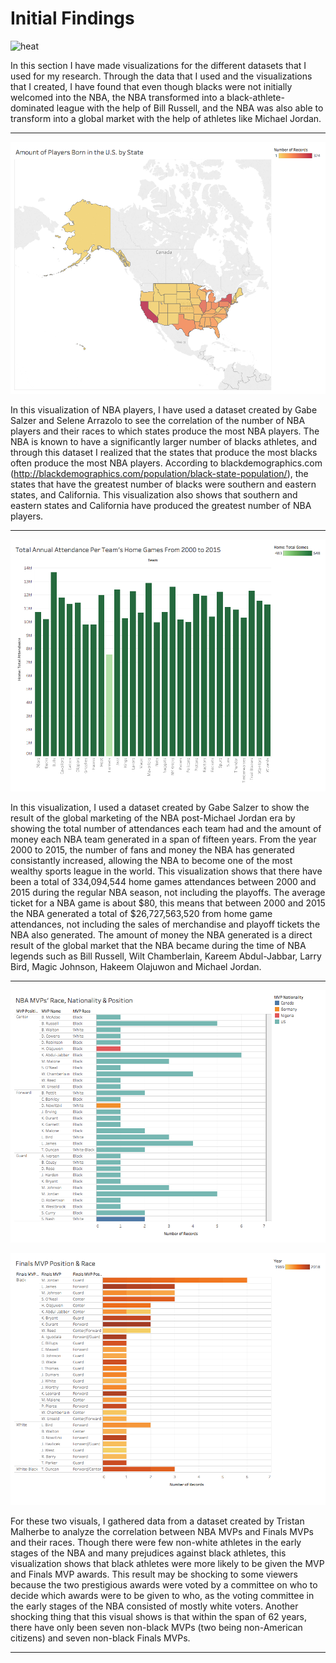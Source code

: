 # Initial Findings

![heat](https://cdn.cnn.com/cnnnext/dam/assets/130621001215-heat-win-horizontal-large-gallery.jpg)

In this section I have made visualizations for the different datasets that I used for my research. Through the data that I used and the visualizations that I created, I have found that even though blacks were not initially welcomed into the NBA, the NBA transformed into a black-athlete-dominated league with the help of Bill Russell, and the NBA was also able to transform into a global market with the help of athletes like Michael Jordan.

---

![birthplaces](imgs/birthplaces.png)

In this visualization of NBA players, I have used a dataset created by Gabe Salzer and Selene Arrazolo to see the correlation of the number of NBA players and their races to which states produce the most NBA players. The NBA is known to have a significantly larger number of blacks athletes, and through this dataset I realized that the states that produce the most blacks often produce the most NBA players. According to blackdemographics.com (http://blackdemographics.com/population/black-state-population/), the states that have the greatest number of blacks were southern and eastern states, and California. This visualization also shows that southern and eastern states and California have produced the greatest number of NBA players.

---

![attendance](imgs/attendance.png)

In this visualization, I used a dataset created by Gabe Salzer to show the result of the global marketing of the NBA post-Michael Jordan era by showing the total number of attendances each team had and the amount of money each NBA team generated in a span of fifteen years. From the year 2000 to 2015, the number of fans and money the NBA has generated consistantly increased, allowing the NBA to become one of the most wealthy sports league in the world. This visualization shows that there have been a total of 334,094,544 home games attendances between 2000 and 2015 during the regular NBA season, not including the playoffs. The average ticket for a NBA game is about $80, this means that between 2000 and 2015 the NBA generated a total of $26,727,563,520 from home game attendances, not including the sales of merchandise and playoff tickets the NBA also generated. The amount of money the NBA generated is a direct result of the global market that the NBA became during the time of NBA legends such as Bill Russell, Wilt Chamberlain, Kareem Abdul-Jabbar, Larry Bird, Magic Johnson, Hakeem Olajuwon and Michael Jordan.

---

![mvp](imgs/mvp.png)

![finals mvp](imgs/finals_mvp.png)

For these two visuals, I gathered data from a dataset created by Tristan Malherbe to analyze the correlation between NBA MVPs and Finals MVPs and their races. Though there were few non-white athletes in the early stages of the NBA and many prejudices against black athletes, this visualization shows that black athletes were more likely to be given the MVP and Finals MVP awards. This result may be shocking to some viewers because the two prestigious awards were voted by a committee on who to decide which awards were to be given to who, as the voting committee in the early stages of the NBA consisted of mostly white voters. Another shocking thing that this visual shows is that within the span of 62 years, there have only been seven non-black MVPs (two being non-American citizens) and seven non-black Finals MVPs.

---
